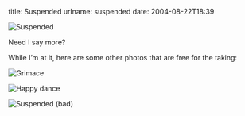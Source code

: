 title: Suspended
urlname: suspended
date: 2004-08-22T18:39

![Suspended](https://dl.dropboxusercontent.com/s/t61l6l7rdwcg6ot/20040822-suspended.jpg)

Need I say more?

While I&#x02bc;m at it, here are some other photos that are free for the taking:

![Grimace](https://dl.dropboxusercontent.com/s/6saatf1zcvu2ftv/20040822-grimace.jpg)

![Happy dance](https://dl.dropboxusercontent.com/s/rzni3r0o5wxgji8/20040822-happy-dance.jpg)

![Suspended (bad)](https://dl.dropboxusercontent.com/s/58bvi77flkfvmrq/20040822-suspended-bad.jpg)